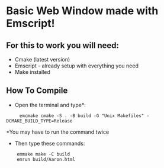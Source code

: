 # Basic Web Window made with Emscript!

## For this to work you will need:

- Cmake (latest version)
- Emscript - already setup with everything you need
- Make installed

## How To Compile

- Open the terminal and type*:
````````````
     emcmake cmake -S . -B build -G "Unix Makefiles" -DCMAKE_BUILD_TYPE=Release
````````````
*You may have to run the command twice

- Then type these commands:

`````````````````
    emmake make -C build
    emrun build/Aaron.html
